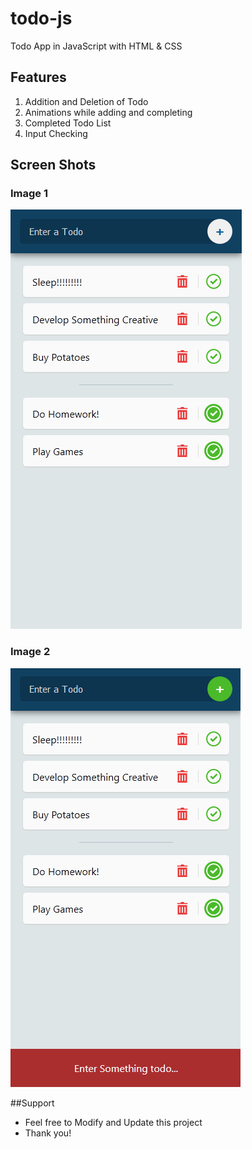 # todo-js
Todo App in JavaScript with HTML &amp; CSS

## Features
1. Addition and Deletion of Todo
2. Animations while adding and completing
3. Completed Todo List
4. Input Checking

## Screen Shots
### Image 1
![Screenshot 1](screenshots/img1.png)
### Image 2
![Screenshot 2](screenshots/img2.png)

##Support
* Feel free to Modify and Update this project
* Thank you!